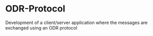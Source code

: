 # ODR-Protocol
Development of a client/server application where the messages are exchanged using an ODR protocol
